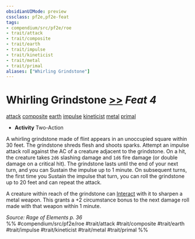 ```yaml
---
obsidianUIMode: preview
cssclass: pf2e,pf2e-feat
tags:
- compendium/src/pf2e/roe
- trait/attack
- trait/composite
- trait/earth
- trait/impulse
- trait/kineticist
- trait/metal
- trait/primal
aliases: ["Whirling Grindstone"]
---
```

# Whirling Grindstone  [>>](chapter-9-playing-the-game.md#Actions "Two-Action") *Feat 4*  
[attack](attack.md "Attack Combat Trait")  [composite](composite-roe.md "Composite Action & Ability Trait")  [earth](earth.md "Earth Energy & Element Trait")  [impulse](impulse-roe.md "Impulse Action & Ability Trait")  [kineticist](kineticist-roe.md "Kineticist Class Trait")  [metal](metal-roe.md "Metal Energy & Element Trait")  [primal](primal.md "Primal Tradition Trait")  

- **Activity** Two-Action

A whirling grindstone made of flint appears in an unoccupied square within 30 feet. The grindstone shreds flesh and shoots sparks. Attempt an impulse attack roll against the AC of a creature adjacent to the grindstone. On a hit, the creature takes `2d6` slashing damage and `1d6` fire damage (or double damage on a critical hit). The grindstone lasts until the end of your next turn, and you can Sustain the impulse up to 1 minute. On subsequent turns, the first time you Sustain the impulse that turn, you can roll the grindstone up to 20 feet and can repeat the attack.

A creature within reach of the grindstone can [Interact](interact.md) with it to sharpen a metal weapon. This grants a +2 circumstance bonus to the next damage roll made with that weapon within 1 minute.

*Source: Rage of Elements p. 36*  
%% #compendium/src/pf2e/roe #trait/attack #trait/composite #trait/earth #trait/impulse #trait/kineticist #trait/metal #trait/primal %%